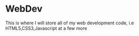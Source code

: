 # WebDev
This is where I will store all of my web development code, i.e HTML5,CSS3,Javascript at a few more
